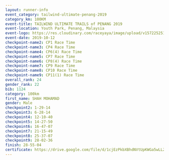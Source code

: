 ```yaml
---
layout: runner-info 
event_category: tailwind-ultimate-penang-2019 
category_km: 100KM 
event-title: TAILWIND ULTIMATE TRAILS of PENANG 2019 
event-location: Youth Park, Penang, Malaysia 
event-logo: https://res.cloudinary.com/raceyaya/image/upload/v1572252513/logo/utop-2019_h9tzys.jpg 
event-date: 2019-10-12 
checkpoint-name2: CP1 Race Time 
checkpoint-name3: CP4 Race Time 
checkpoint-name4: CP6(4) Race Time 
checkpoint-name5: CP7 Race Time 
checkpoint-name6: CP8(4) Race Time 
checkpoint-name7: CP9 Race Time 
checkpoint-name8: CP10 Race Time 
checkpoint-name9: CP11(1) Race Time 
overall_rank: 24
gender_rank: 22
bib: 1124
category: 100km
first_name: SHAH MOHAMAD
gender: Male
checkpoint2: 1-29-14
checkpoint3: 6-28-14
checkpoint4: 12-10-40
checkpoint5: 14-27-50
checkpoint6: 16-47-07
checkpoint7: 21-15-49
checkpoint8: 25-37-07
checkpoint9: 28-02-36
finish: 28-55-04
certificate: https://drive.google.com/file/d/1cjEzPkbXBhdNVtUpKWGa5wLLZWEp-vVn/view?usp=sharing
---
```

